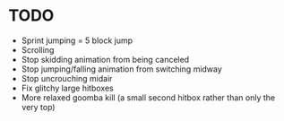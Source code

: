 # TODO
- Sprint jumping = 5 block jump
- Scrolling
- Stop skidding animation from being canceled
- Stop jumping/falling animation from switching midway
- Stop uncrouching midair
- Fix glitchy large hitboxes
- More relaxed goomba kill (a small second hitbox rather than only the very top)